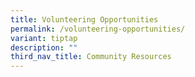 ```yaml
---
title: Volunteering Opportunities
permalink: /volunteering-opportunities/
variant: tiptap
description: ""
third_nav_title: Community Resources
---
```

